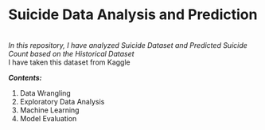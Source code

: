 <h1> Suicide Data Analysis and Prediction</h1>
<br><i>In this repository, I have analyzed Suicide Dataset and Predicted Suicide Count based on the Historical Dataset</i>
<br>
I have taken this dataset from Kaggle


<b><i>Contents:</i></b>
1) Data Wrangling
2) Exploratory Data Analysis
3) Machine Learning 
4) Model Evaluation
